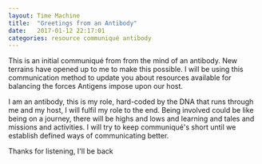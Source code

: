 ```yaml
---
layout: Time Machine
title:  "Greetings from an Antibody"
date:   2017-01-12 22:17:01
categories: resource communiqué antibody
---
```


This is an initial communiqué from from the mind of an antibody. New terrains have opened up to me to make this possible. I will be using this communication method to update you about resources available for balancing the forces Antigens impose upon our host.

I am an antibody, this is my role, hard-coded by the DNA that runs through me and my host, I will fulfil my role to the end. Being involved could be like being on a journey, there will be highs and lows and learning and tales and missions and activities. I will try to keep communiqué's short until we establish defined ways of communicating better.

Thanks for listening, I'll be back
